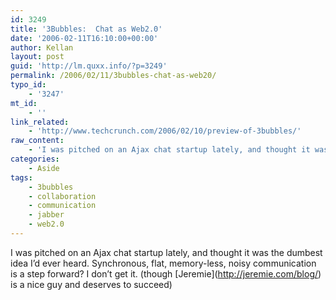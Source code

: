 ```yaml
---
id: 3249
title: '3Bubbles:  Chat as Web2.0'
date: '2006-02-11T16:10:00+00:00'
author: Kellan
layout: post
guid: 'http://lm.quxx.info/?p=3249'
permalink: /2006/02/11/3bubbles-chat-as-web20/
typo_id:
    - '3247'
mt_id:
    - ''
link_related:
    - 'http://www.techcrunch.com/2006/02/10/preview-of-3bubbles/'
raw_content:
    - 'I was pitched on an Ajax chat startup lately, and thought it was the dumbest idea I\''d ever heard.  Synchronous, flat, memory-less, noisy communication is a step forward?  I don\''t get it.  (though [Jeremie](http://jeremie.com/blog/) is a nice guy and deserves to succeed)'
categories:
    - Aside
tags:
    - 3bubbles
    - collaboration
    - communication
    - jabber
    - web2.0
---
```


I was pitched on an Ajax chat startup lately, and thought it was the dumbest idea I’d ever heard. Synchronous, flat, memory-less, noisy communication is a step forward? I don’t get it. (though \[Jeremie\](http://jeremie.com/blog/) is a nice guy and deserves to succeed)